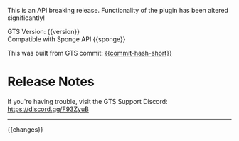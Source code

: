 This is an API breaking release. Functionality of the plugin has been altered significantly!

GTS Version: {{version}}  
Compatible with Sponge API {{sponge}}

This was built from GTS commit: [{{commit-hash-short}}](https://github.com/NickImpact/GTS/commit/{{commit-hash}})

# Release Notes

If you're having trouble, visit the GTS Support Discord: https://discord.gg/F93ZyuB

---

{{changes}}
